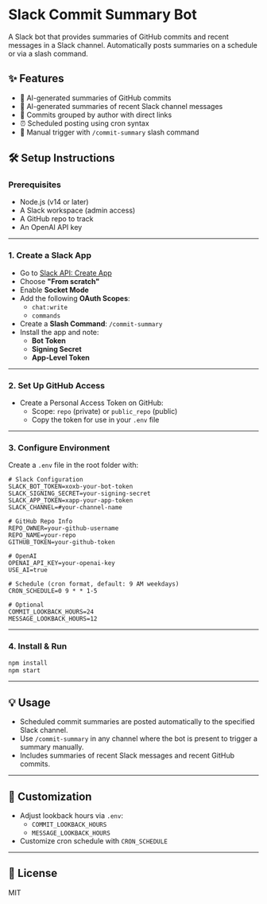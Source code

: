 # Slack Commit Summary Bot

A Slack bot that provides summaries of GitHub commits and recent messages in a Slack channel. Automatically posts summaries on a schedule or via a slash command.

## ✨ Features

- 🧠 AI-generated summaries of GitHub commits
- 💬 AI-generated summaries of recent Slack channel messages
- 👥 Commits grouped by author with direct links
- ⏰ Scheduled posting using cron syntax
- 🤖 Manual trigger with `/commit-summary` slash command

## 🛠 Setup Instructions

### Prerequisites

- Node.js (v14 or later)
- A Slack workspace (admin access)
- A GitHub repo to track
- An OpenAI API key

---

### 1. Create a Slack App

- Go to [Slack API: Create App](https://api.slack.com/apps)
- Choose **"From scratch"**
- Enable **Socket Mode**
- Add the following **OAuth Scopes**:
  - `chat:write`
  - `commands`
- Create a **Slash Command**: `/commit-summary`
- Install the app and note:
  - **Bot Token**
  - **Signing Secret**
  - **App-Level Token**

---

### 2. Set Up GitHub Access

- Create a Personal Access Token on GitHub:
  - Scope: `repo` (private) or `public_repo` (public)
  - Copy the token for use in your `.env` file

---

### 3. Configure Environment

Create a `.env` file in the root folder with:

```env
# Slack Configuration
SLACK_BOT_TOKEN=xoxb-your-bot-token
SLACK_SIGNING_SECRET=your-signing-secret
SLACK_APP_TOKEN=xapp-your-app-token
SLACK_CHANNEL=#your-channel-name

# GitHub Repo Info
REPO_OWNER=your-github-username
REPO_NAME=your-repo
GITHUB_TOKEN=your-github-token

# OpenAI
OPENAI_API_KEY=your-openai-key
USE_AI=true

# Schedule (cron format, default: 9 AM weekdays)
CRON_SCHEDULE=0 9 * * 1-5

# Optional
COMMIT_LOOKBACK_HOURS=24
MESSAGE_LOOKBACK_HOURS=12
```

---

### 4. Install & Run

```bash
npm install
npm start
```

---

## 💡 Usage

- Scheduled commit summaries are posted automatically to the specified Slack channel.
- Use `/commit-summary` in any channel where the bot is present to trigger a summary manually.
- Includes summaries of recent Slack messages and recent GitHub commits.

---

## 🔧 Customization

- Adjust lookback hours via `.env`:
  - `COMMIT_LOOKBACK_HOURS`
  - `MESSAGE_LOOKBACK_HOURS`
- Customize cron schedule with `CRON_SCHEDULE`

---

## 📜 License

MIT

